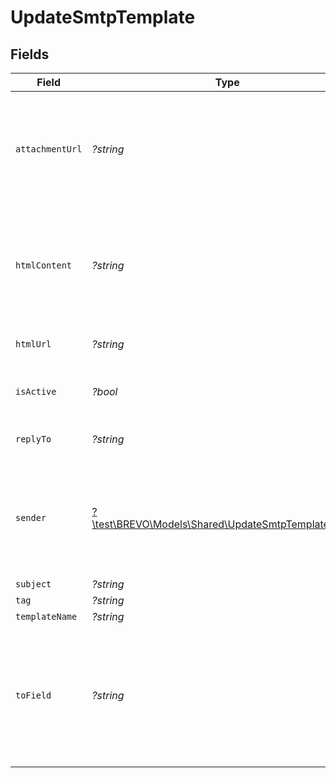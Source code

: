 # UpdateSmtpTemplate


## Fields

| Field                                                                                                                                                                                                                                                                                                          | Type                                                                                                                                                                                                                                                                                                           | Required                                                                                                                                                                                                                                                                                                       | Description                                                                                                                                                                                                                                                                                                    | Example                                                                                                                                                                                                                                                                                                        |
| -------------------------------------------------------------------------------------------------------------------------------------------------------------------------------------------------------------------------------------------------------------------------------------------------------------- | -------------------------------------------------------------------------------------------------------------------------------------------------------------------------------------------------------------------------------------------------------------------------------------------------------------- | -------------------------------------------------------------------------------------------------------------------------------------------------------------------------------------------------------------------------------------------------------------------------------------------------------------- | -------------------------------------------------------------------------------------------------------------------------------------------------------------------------------------------------------------------------------------------------------------------------------------------------------------- | -------------------------------------------------------------------------------------------------------------------------------------------------------------------------------------------------------------------------------------------------------------------------------------------------------------- |
| `attachmentUrl`                                                                                                                                                                                                                                                                                                | *?string*                                                                                                                                                                                                                                                                                                      | :heavy_minus_sign:                                                                                                                                                                                                                                                                                             | Absolute url of the attachment (**no local file**). Extensions allowed:<br/>#### xlsx, xls, ods, docx, docm, doc, csv, pdf, txt, gif, jpg, jpeg, png, tif, tiff, rtf, bmp, cgm, css, shtml, html, htm, zip, xml, ppt, pptx, tar, ez, ics, mobi, msg, pub and eps<br/>                                          | https://attachment.domain.com                                                                                                                                                                                                                                                                                  |
| `htmlContent`                                                                                                                                                                                                                                                                                                  | *?string*                                                                                                                                                                                                                                                                                                      | :heavy_minus_sign:                                                                                                                                                                                                                                                                                             | **Required if htmlUrl is empty**. If the template is designed using Drag & Drop editor via HTML content, then the design page will not have Drag & Drop editor access for that template. Body of the message (HTML must have more than 10 characters)<br/>                                                     | The order n°xxxxx has been confirmed. Thanks for your purchase                                                                                                                                                                                                                                                 |
| `htmlUrl`                                                                                                                                                                                                                                                                                                      | *?string*                                                                                                                                                                                                                                                                                                      | :heavy_minus_sign:                                                                                                                                                                                                                                                                                             | **Required if htmlContent is empty**. URL to the body of the email (HTML)<br/>                                                                                                                                                                                                                                 | https://html.domain.com                                                                                                                                                                                                                                                                                        |
| `isActive`                                                                                                                                                                                                                                                                                                     | *?bool*                                                                                                                                                                                                                                                                                                        | :heavy_minus_sign:                                                                                                                                                                                                                                                                                             | Status of the template. isActive = false means template is inactive, isActive = true means template is active                                                                                                                                                                                                  | true                                                                                                                                                                                                                                                                                                           |
| `replyTo`                                                                                                                                                                                                                                                                                                      | *?string*                                                                                                                                                                                                                                                                                                      | :heavy_minus_sign:                                                                                                                                                                                                                                                                                             | Email on which campaign recipients will be able to reply to                                                                                                                                                                                                                                                    | support@myshop.com                                                                                                                                                                                                                                                                                             |
| `sender`                                                                                                                                                                                                                                                                                                       | [?\test\BREVO\Models\Shared\UpdateSmtpTemplateSender](../../Models/Shared/UpdateSmtpTemplateSender.md)                                                                                                                                                                                                         | :heavy_minus_sign:                                                                                                                                                                                                                                                                                             | Sender details including id or email and name (_optional_). Only one of either Sender's email or Sender's ID shall be passed in one request at a time. For example:<br/>**{"name":"xyz", "email":"example@abc.com"}**<br/>**{"name":"xyz", "id":123}**<br/>                                                    |                                                                                                                                                                                                                                                                                                                |
| `subject`                                                                                                                                                                                                                                                                                                      | *?string*                                                                                                                                                                                                                                                                                                      | :heavy_minus_sign:                                                                                                                                                                                                                                                                                             | Subject of the email                                                                                                                                                                                                                                                                                           | Thanks for your purchase !                                                                                                                                                                                                                                                                                     |
| `tag`                                                                                                                                                                                                                                                                                                          | *?string*                                                                                                                                                                                                                                                                                                      | :heavy_minus_sign:                                                                                                                                                                                                                                                                                             | Tag of the template                                                                                                                                                                                                                                                                                            | OrderConfirmation                                                                                                                                                                                                                                                                                              |
| `templateName`                                                                                                                                                                                                                                                                                                 | *?string*                                                                                                                                                                                                                                                                                                      | :heavy_minus_sign:                                                                                                                                                                                                                                                                                             | Name of the template                                                                                                                                                                                                                                                                                           | Order Confirmation - EN                                                                                                                                                                                                                                                                                        |
| `toField`                                                                                                                                                                                                                                                                                                      | *?string*                                                                                                                                                                                                                                                                                                      | :heavy_minus_sign:                                                                                                                                                                                                                                                                                             | To personalize the **To** Field. If you want to include the first name and last name of your recipient, add **{FNAME} {LNAME}**. These contact attributes must already exist in your Brevo account. If input parameter **params** used please use **{{contact.FNAME}} {{contact.LNAME}}** for personalization<br/> | {FNAME} {LNAME}                                                                                                                                                                                                                                                                                                |